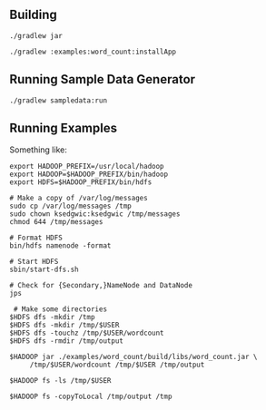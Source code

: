 Building
----------------------------------------------------------------

    ./gradlew jar

    ./gradlew :examples:word_count:installApp


Running Sample Data Generator
----------------------------------------------------------------

    ./gradlew sampledata:run


Running Examples
----------------------------------------------------------------

Something like:

    export HADOOP_PREFIX=/usr/local/hadoop
    export HADOOP=$HADOOP_PREFIX/bin/hadoop
    export HDFS=$HADOOP_PREFIX/bin/hdfs

    # Make a copy of /var/log/messages
    sudo cp /var/log/messages /tmp
    sudo chown ksedgwic:ksedgwic /tmp/messages
    chmod 644 /tmp/messages

    # Format HDFS
    bin/hdfs namenode -format

    # Start HDFS
    sbin/start-dfs.sh

    # Check for {Secondary,}NameNode and DataNode
    jps

     # Make some directories
    $HDFS dfs -mkdir /tmp
    $HDFS dfs -mkdir /tmp/$USER
    $HDFS dfs -touchz /tmp/$USER/wordcount
    $HDFS dfs -rmdir /tmp/output

    $HADOOP jar ./examples/word_count/build/libs/word_count.jar \
         /tmp/$USER/wordcount /tmp/$USER /tmp/output

    $HADOOP fs -ls /tmp/$USER

    $HADOOP fs -copyToLocal /tmp/output /tmp

